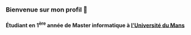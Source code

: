 ### Bienvenue sur mon profil 👋

#### Étudiant en  1<sup>ère</sup> année de Master informatique à [l'Université du Mans](http://univ-lemans.fr)

<!--
**TheMisterPenguin/TheMisterPenguin** is a ✨ _special_ ✨ repository because its `README.md` (this file) appears on your GitHub profile.

Here are some ideas to get you started:

- 🔭 I’m currently working on ...
- 🌱 I’m currently learning ...
- 👯 I’m looking to collaborate on ...
- 🤔 I’m looking for help with ...
- 💬 Ask me about ...
- 📫 How to reach me: ...
- 😄 Pronouns: ...
- ⚡ Fun fact: ...
-->

